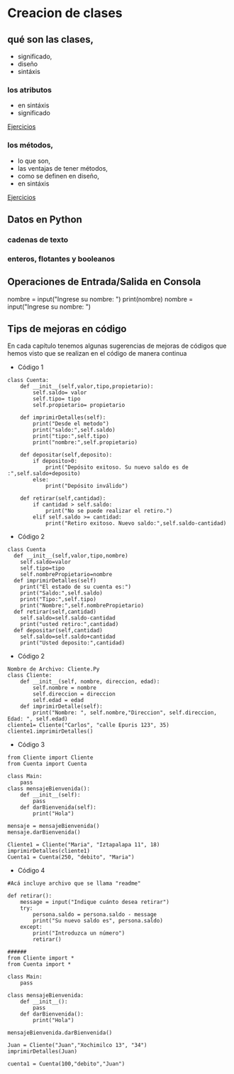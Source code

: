 # Creacion de clases
## qué son las clases, 
- significado,
- diseño
- sintáxis
### los atributos
- en sintáxis
- significado
  
[Ejercicios](ejercicio1-operadorPunto/README.txt)

### los métodos, 
- lo que son,
- las ventajas de tener métodos,
- como se definen en diseño,
- en sintáxis
 
[Ejercicios](ejercicio2-metodosVSMain/README.txt)

## Datos en Python

### cadenas de texto
### enteros, flotantes y booleanos

## Operaciones de Entrada/Salida en Consola

nombre = input("Ingrese su nombre: ")
print(nombre)
nombre = input("Ingrese su nombre: ")

## Tips de mejoras en código

En cada capítulo tenemos algunas sugerencias de mejoras de códigos que hemos visto que se realizan en el código de manera continua

- Código 1
```python:
class Cuenta:
    def __init__(self,valor,tipo,propietario):
        self.saldo= valor
        self.tipo= tipo
        self.propietario= propietario
    
    def imprimirDetalles(self):
        print("Desde el metodo")
        print("saldo:",self.saldo)
        print("tipo:",self.tipo)
        print("nombre:",self.propietario)
        
    def depositar(self,deposito):
        if deposito>0:
            print("Depósito exitoso. Su nuevo saldo es de :",self.saldo+deposito)
        else:
            print("Depósito inválido") 
        
    def retirar(self,cantidad):
        if cantidad > self.saldo:
            print("No se puede realizar el retiro.")
        elif self.saldo >= cantidad:
            print("Retiro exitoso. Nuevo saldo:",self.saldo-cantidad)
```
- Código 2
```python:
class Cuenta
  def __init__(self,valor,tipo,nombre)
    self.saldo=valor
    self.tipo=tipo 
    self.nombrePropietario=nombre
  def imprimirDetalles(self)
    print("El estado de su cuenta es:")
    print("Saldo:",self.saldo)
    print("Tipo:",self.tipo)
    print("Nombre:",self.nombrePropietario)
  def retirar(self,cantidad)
    self.saldo=self.saldo-cantidad
    print("usted retiro:",cantidad)
  def depositar(self,cantidad)
    self.saldo=self.saldo+cantidad
    print("Usted deposito:",cantidad)
```

- Código 2
```python:
Nombre de Archivo: Cliente.Py
class Cliente: 
    def __init__(self, nombre, direccion, edad):
        self.nombre = nombre
        self.direccion = direccion
        self.edad = edad
    def imprimirDetalle(self): 
        print("Nombre: ", self.nombre,"Direccion", self.direccion, Edad: ", self.edad)
cliente1= Cliente("Carlos", "calle Epuris 123", 35)
cliente1.imprimirDetalles()
```

- Código 3
```python:
from Cliente import Cliente
from Cuenta import Cuenta

class Main: 
    pass
class mensajeBienvenida(): 
    def __init__(self):
        pass
    def darBienvenida(self): 
        print("Hola")
        
mensaje = mensajeBienvenida()
mensaje.darBienvenida()

Cliente1 = Cliente("Maria", "Iztapalapa 11", 18)
imprimirDetalles(cliente1)
Cuenta1 = Cuenta(250, "debito", "Maria")
```

- Código 4
```python:
#Acá incluye archivo que se llama "readme"

def retirar():
    message = input("Indique cuánto desea retirar")
    try:
        persona.saldo = persona.saldo - message
        print("Su nuevo saldo es", persona.saldo)
    except:
        print("Introduzca un número")
        retirar()

######
from Cliente import *
from Cuenta import *

class Main:
    pass

class mensajeBienvenida:
    def __init__():
        pass
    def darBienvenida():
        print("Hola")

mensajeBienvenida.darBienvenida()

Juan = Cliente("Juan","Xochimilco 13", "34")
imprimirDetalles(Juan)

cuenta1 = Cuenta(100,"debito","Juan")
```

